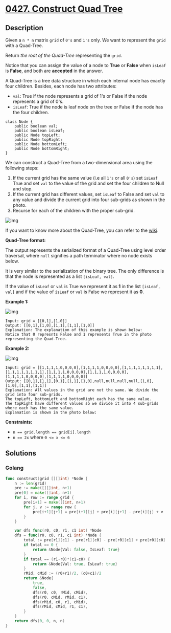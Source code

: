 # [0427. Construct Quad Tree](https://leetcode-cn.com/problems/construct-quad-tree/)

## Description


Given a `n * n` matrix `grid` of `0's` and `1's` only. We want to represent the `grid` with a Quad-Tree.

Return *the root of the Quad-Tree* representing the `grid`.

Notice that you can assign the value of a node to **True** or **False** when `isLeaf` is **False**, and both are **accepted** in the answer.

A Quad-Tree is a tree data structure in which each internal node has exactly four children. Besides, each node has two attributes:

- `val`: True if the node represents a grid of 1's or False if the node represents a grid of 0's.
- `isLeaf`: True if the node is leaf node on the tree or False if the node has the four children.

```
class Node {
    public boolean val;
    public boolean isLeaf;
    public Node topLeft;
    public Node topRight;
    public Node bottomLeft;
    public Node bottomRight;
}
```

We can construct a Quad-Tree from a two-dimensional area using the following steps:

1. If the current grid has the same value (i.e all `1's` or all `0's`) set `isLeaf` True and set `val` to the value of the grid and set the four children to Null and stop.
2. If the current grid has different values, set `isLeaf` to False and set `val` to any value and divide the current grid into four sub-grids as shown in the photo.
3. Recurse for each of the children with the proper sub-grid.

![img](https://assets.leetcode.com/uploads/2020/02/11/new_top.png)

If you want to know more about the Quad-Tree, you can refer to the [wiki](https://en.wikipedia.org/wiki/Quadtree).

**Quad-Tree format:**

The output represents the serialized format of a Quad-Tree using level order traversal, where `null` signifies a path terminator where no node exists below.

It is very similar to the serialization of the binary tree. The only difference is that the node is represented as a list `[isLeaf, val]`.

If the value of `isLeaf` or `val` is True we represent it as **1** in the list `[isLeaf, val]` and if the value of `isLeaf` or `val` is False we represent it as **0**.

 

**Example 1:**

![img](https://assets.leetcode.com/uploads/2020/02/11/grid1.png)

```
Input: grid = [[0,1],[1,0]]
Output: [[0,1],[1,0],[1,1],[1,1],[1,0]]
Explanation: The explanation of this example is shown below:
Notice that 0 represnts False and 1 represents True in the photo representing the Quad-Tree.
```

**Example 2:**

![img](https://assets.leetcode.com/uploads/2020/02/12/e2mat.png)

```
Input: grid = [[1,1,1,1,0,0,0,0],[1,1,1,1,0,0,0,0],[1,1,1,1,1,1,1,1],[1,1,1,1,1,1,1,1],[1,1,1,1,0,0,0,0],[1,1,1,1,0,0,0,0],[1,1,1,1,0,0,0,0],[1,1,1,1,0,0,0,0]]
Output: [[0,1],[1,1],[0,1],[1,1],[1,0],null,null,null,null,[1,0],[1,0],[1,1],[1,1]]
Explanation: All values in the grid are not the same. We divide the grid into four sub-grids.
The topLeft, bottomLeft and bottomRight each has the same value.
The topRight have different values so we divide it into 4 sub-grids where each has the same value.
Explanation is shown in the photo below:
```

 

**Constraints:**

- `n == grid.length == grid[i].length`
- `n == 2x` where `0 <= x <= 6`







## Solutions

<!-- tabs:start -->

### **Golang**

```go
func construct(grid [][]int) *Node {
    n := len(grid)
    pre := make([][]int, n+1)
    pre[0] = make([]int, n+1)
    for i, row := range grid {
        pre[i+1] = make([]int, n+1)
        for j, v := range row {
            pre[i+1][j+1] = pre[i+1][j] + pre[i][j+1] - pre[i][j] + v
        }
    }

    var dfs func(r0, c0, r1, c1 int) *Node
    dfs = func(r0, c0, r1, c1 int) *Node {
        total := pre[r1][c1] - pre[r1][c0] - pre[r0][c1] + pre[r0][c0]
        if total == 0 {
            return &Node{Val: false, IsLeaf: true}
        }
        if total == (r1-r0)*(c1-c0) {
            return &Node{Val: true, IsLeaf: true}
        }
        rMid, cMid := (r0+r1)/2, (c0+c1)/2
        return &Node{
            true,
            false,
            dfs(r0, c0, rMid, cMid),
            dfs(r0, cMid, rMid, c1),
            dfs(rMid, c0, r1, cMid),
            dfs(rMid, cMid, r1, c1),
        }
    }
    return dfs(0, 0, n, n)
}
```

<!-- tabs:end -->

